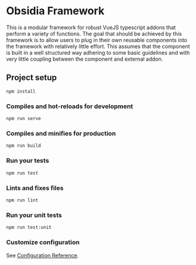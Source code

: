 # Obsidia Framework
This is a modular framework for robust VueJS typescript addons that perform a variety of functions. The goal that should be achieved by this framework is to allow users to plug in their own reusable components into the framework with relatively little effort. This assumes that the component is built in a well structured way adhering to some basic guidelines and with very little coupling between the component and external addon.

## Project setup
```
npm install
```

### Compiles and hot-reloads for development
```
npm run serve
```

### Compiles and minifies for production
```
npm run build
```

### Run your tests
```
npm run test
```

### Lints and fixes files
```
npm run lint
```

### Run your unit tests
```
npm run test:unit
```

### Customize configuration
See [Configuration Reference](https://cli.vuejs.org/config/).

